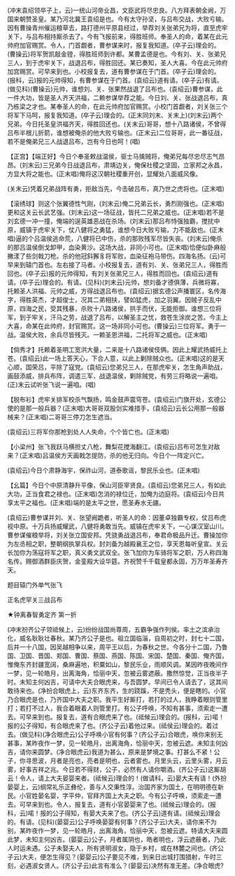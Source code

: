<!-- { "loadSidebar": true } -->
(冲末袁绍领卒子上，云)一统山河帝业昌，文臣武将尽忠良。八方拜表朝金阙，万国来朝赞圣皇。某乃河北冀王袁绍是也。今有太守孙坚，与吕布交战，大败亏输。因有曹操青州催运粮草去，路打德州平原县经过，举荐刘关张弟兄为将，直至虎牢关下，与吕布相持厮杀去了。今有飞报前来，得胜班师。奉圣人的命，着某在此元帅府加官赐赏。令人，门首觑者，曹参谋来时，报复我知道。(卒子云)理会的。(曹操云)将军贺凯敲金镫，得胜班师到许都。某曹孟德是也。今有刘、关、张弟兄三人，到于虎牢关下，战退吕布，得胜回还。某已奏知，圣人大喜。今在此元帅府加宫赐赏。可早来到也。小校报复去，道有曹参谋在于门首。(卒子云)理会的。(报科，云)报的元帅得知，有曹参谋在于门首。(袁绍云)道有请。(卒子云)有请。(做见科)(曹操云)元帅，谁想刘、关、张果然战退了吕布也。(袁绍云)曹参谋，此一件大功，皆是圣人齐天洪福，二赖参谋举荐之能。今日刘、关、张战退吕布，真乃栋梁之才也。某奉圣人的命，在此元帅府加官赐赏。小校门首觑者，刘关张三个将军下马呵，报复我知道。(卒子云)理会的。(正末同刘末、关末上)(刘末云)两个兄弟。今日托圣皇洪福齐天，得胜回还也。(关末云)哥哥，想十八路诸侯，不曾得吕布半根儿折箭，谁想被俺杀的他大败亏输也。(正末云)二位哥哥，此一番征战，若不是俺弟兄三人战退吕布，岂有今日也呵！(唱)

【正宫】【端正好】今日个奉圣敕战温侯，驱士马擒贼将，俺弟兄每尽忠尽志气昂昂。(刘末云)三兄弟今日战退吕布，肃靖边关，俺保社稷之坚固，立家邦之永昌，方显大将之能也。(正末唱)俺将这汉朝社稷重开创，显耀处八面威风像。

(关末云)凭着兄弟战阵有勇，拒敌当先，今击破吕布，真乃世之虎将也。(正末唱)

【滚绣球】则这个张翼德性气刚，(刘末云)俺二兄弟云长，勇烈刚强也。(正末唱)更和这关云长武艺强。(刘末云)这一场征战，皆托二兄弟之威也。(正末唱)若不是刘玄德一冲一撞，俺端的逞英雄恶战在杀场。(刘末云)那吕布恃强独霸，搅扰中原，威镇于虎牢关下，仗八健将之勇猛，谁想今日大败亏输，力不能敌也。(正末唱)逼的个吕温侯逃命荒，八健将已中伤，杀的那败残军尽皆失丧。(刘末云)俺杀的那吕温侯倒戈卸甲，血染黄沙。这场大战，非同小可也。(正末唱)恰便似卧麻般撇漾了些剑戟刀枪。杀的他冠斜獬豸将军败，血染征袍马带伤。四海名扬。(云)可早来到辕门首也。左右接了马者。小校报复去，道有刘、关、张弟兄三人，得胜而回也。(卒子云)报的元帅得知，有刘关张弟兄三人，得胜而回也。(袁绍云)道有请。(卒子云)理会的。有请。(见科)(刘末云)元帅，想刘备才德俱薄，兵微将寡，托赖圣人洪福、元帅之威，方得战退吕布也。(袁绍云)据玄德公声播寰区，名传海字，得胜英杰，才超俊士，况其二弟相扶，譬如猛虎，加之羽翼。因贼子反乱中原，四海之民，受其残暴，杀败十八路诸侯，拱手而伏，无能拒御。谁想三位将军，到于牢关，汗马之劳，战退了吕布，以解圣主之忧，救苍生涂炭之苦。今主上大喜，命某在此帅府，封官赐赏。这一场非同小可也。(曹操云)三位将军。勇于一战。温侯大败，余兵尽皆残灭。一赖圣恩洪福，二托将军之威也。(正末唱)

【倘秀才】托赖着圣明工宽洪大量，二来是十八路诸侯伎俩。因此上耀武扬威托上苍。(袁绍云)此一场上答天心，下合人意，以此上剿除贼众也。(正末唱)这的是天心顺，国荣吕，平除了寇党。(袁绍云)您弟兄三人，在那虎牢关，怎生角声助战，画鼓添威，排兵布阵，调遣三军，战退温侯，剿除贼党，有劳三将略说一遍咱。(正)末云试听张飞说一遍咱。(唱)

【脱布衫】虎牢关排军校杀气飘扬，鸣金鼓声震穹苍。(袁绍云)门旗开处，玄德公使的是那一般兵器？(正末唱)大哥哥双股剑实难措手，(袁绍云)云长公用那一般器械来？(正末唱)二哥哥三停刀怎生遮当。

(袁绍云)三将军你那枪到处人人失命，个个皆亡也。(正末唱)

【小梁州】张飞我跃马横担丈八枪，舞梨花搅海翻江。(袁绍云)吕布可怎生对敌来？(正末唱)吕温侯方天画戟怎提防，杀的他无归向。今日个一阵定兴亡。

(袁绍云)今日个肃静海宇，保祚山河，道泰歌谣，黎民乐业也。(正末唱)

【幺篇】今日个中原清静升平像，保山河臣宰贤良。(袁绍云)您弟兄三人，有如此大功，正当食君之禄也。(正末唱)怎消的禄位迁，加俺为边庭将。(袁绍云)今日共享太平之福也。(正末唱)端的是太平之世，愿圣寿水无疆。

(袁绍云)曹参谋并刘、关、张望阙跪者，听圣人的命：因董卓独霸专权，仗吕布虎视中原。十万兵扬威耀武，八健将勇敢当先。威镇在虎牢关下，一心谋汉室山川。曹参谋催粮举将，刘关张立国安邦。凭骁勇战退吕布，奉君命极品升迁。曹操加你为左丞相之职，整朝纲执掌兵权。封刘备为越殿襄王之位，享天恩每听皇宣。关云长加你为荡寇将军之职，真义勇文武双全。张飞加你为车骑将军之职，万人称四海名传。赐御酒群臣庆贺，金銮殿大设华筵。齐祝赞千千载皇都永固，万万年圣寿齐天。

题目辕门外单气张飞

正名虎罕关三战吕布
　

★钟离春智勇定齐
第一折

(冲末扮齐公子领祗候上，云)纷纷战国尚尊周，五霸争强作列侯。率土之滨承治化，威名耿耿壮春秋。某乃齐公子是也。祖立国临淄，自周初之时，封七十二国，后并一十八国，因吴越相争以来，周平王以后，为春秋之世。今各分十二国，乃鲁国、卫国、晋国、郑国、曹国、蔡国、燕国、陈国、宋国、楚国、秦国、俺齐国，惟俺东齐封疆宽阔，桑麻遍地，积粟如山，黎民乐业，雨顺风调。某因昨夜晚间作一梦，见一轮皓月，出离海角，恰丽中天，忽被云雾遮蔽。撒然惊觉，正当夜半子时。未知主何凶吉，可请中大夫合眼虎来，与吾圆梦。早间已令人请去了，这其间敢待来也。(净扮合眼虎上，云)东齐东齐，生的跷蹊，不是秃头，便是瞎的。小官乃合眼虎是也，乃齐国中大夫之职。我平生好厮打，若打的过人，我睁着眼则管里打；若打不过人，我合着眼着人则管里打。有公子呼唤，不知有甚事，须索走一遭去。可早来到也。报复去，道有合眼虎来了也。(祗候云)理会的。(报科，云)喏！报的公子得知，有合眼虎来了也。(齐公子云)着他过来。(祗侯云)理会的。着过去。(做见科)(净合眼虎云)公子呼唤小官有何事？(齐公子云)合眼虎，唤你来别无甚事，某昨夜作一梦，见一轮皓月，出离海角，恰丽中天，忽被云遮。未知主何凶吉，请你来圆梦。(净合眼虎云)我道为甚么，原来是梦境之事。打甚么不紧！公子，你寻思波，月者是亮也，亮者是明也，云者雾也。月里头云，云里头雾，月云雾，好事吉祥之兆。今日若不得财，公子，必然有人请你嚼酒。(齐公子云)这厮胡云！令人，请上大夫晏婴来者。(祗候云)理会的！(做请科，云)晏大夫有请！(外扮晏婴上，云)纲常礼乐正彝伦，善与人交秉性淳。治国齐家为国土，在明明德在新民。小官姓晏名婴，字平仲，官拜齐国上大夫之职。今有公子呼唤，须索走一遭去。可早来到也。令人，报复去，道有小官晏婴来了也。(祗候云)理会的。(报科，云)喏！报的公子得知，有晏大夫来了也。(齐公子云)道有请。(祗候云)理会的。有请。(见科)(晏婴云)公子呼唤晏婴有何事？(齐公子云)大夫，请你来不为别，某昨夜作一梦，见一轮皓月，出离海角，恰丽中天，忽被云遮。特请大夫来圆此梦，未知主何凶吉。(晏婴云)公子，月者属阴也，皓者明也，浮云遮蔽者，乃此人时运未遇。公子未娶夫人，所有贤明淑女，隐于乡村，或在林麓之间也。(齐公子云)大夫，便怎生得见？(晏婴云)公子要见不难，到来日出城打围猎射，午时三刻，必遇淑女贤人。(齐公子云)此言有准么？(晏婴云)决然有准无差。(净合眼虎?
